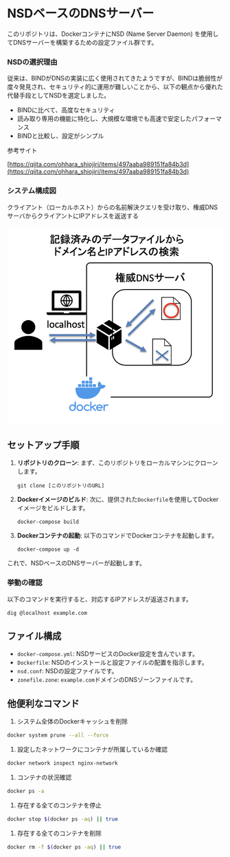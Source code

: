 # NSDベースのDNSサーバー

このリポジトリは、DockerコンテナにNSD (Name Server Daemon) を使用してDNSサーバーを構築するための設定ファイル群です。

### **NSDの選択理由**

従来は、BINDがDNSの実装に広く使用されてきたようですが、BINDは脆弱性が度々発見され、セキュリティ的に運用が難しいことから、以下の観点から優れた代替手段としてNSDを選定しました。

- BINDに比べて、高度なセキュリティ
- 読み取り専用の機能に特化し、大規模な環境でも高速で安定したパフォーマンス
- BINDと比較し、設定がシンプル

参考サイト

[https://qiita.com/ohhara_shiojiri/items/497aaba989151fa84b3d](https://qiita.com/ohhara_shiojiri/items/497aaba989151fa84b3d)

### **システム構成図**

クライアント（ローカルホスト）からの名前解決クエリを受け取り、権威DNSサーバからクライアントにIPアドレスを返送する

![システム構成図](https://github.com/KeishiNishio/Docker_DNSserver/blob/main/%20systemimage1.png)

## セットアップ手順

1. **リポジトリのクローン**: まず、このリポジトリをローカルマシンにクローンします。
    
    ```
    git clone [このリポジトリのURL]
    
    ```
    
2. **Dockerイメージのビルド**: 次に、提供された`Dockerfile`を使用してDockerイメージをビルドします。
    
    ```
    docker-compose build
    ```
    
3. **Dockerコンテナの起動**: 以下のコマンドでDockerコンテナを起動します。
    
    ```
    docker-compose up -d
    ```
    

これで、NSDベースのDNSサーバーが起動します。

### 挙動の確認

以下のコマンドを実行すると、対応するIPアドレスが返送されます。

```bash
dig @localhost example.com
```

## ファイル構成

- `docker-compose.yml`: NSDサービスのDocker設定を含んでいます。
- `Dockerfile`: NSDのインストールと設定ファイルの配置を指示します。
- `nsd.conf`: NSDの設定ファイルです。
- `zonefile.zone`: `example.com`ドメインのDNSゾーンファイルです。

## 他便利なコマンド

1. システム全体のDockerキャッシュを削除

```bash
docker system prune --all --force
```

1. 設定したネットワークにコンテナが所属しているか確認

```bash
docker network inspect nginx-network
```

1. コンテナの状況確認

```bash
docker ps -a
```

1. 存在する全てのコンテナを停止

```bash
docker stop $(docker ps -aq) || true
```

1. 存在する全てのコンテナを削除

```bash
docker rm -f $(docker ps -aq) || true
```
